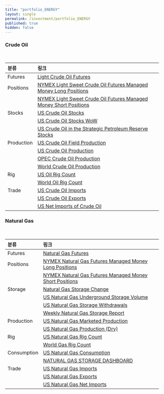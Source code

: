 ```yaml
---
title: "portfolio_ENERGY"
layout: single
permalink: /investment/portfolio_ENERGY
published: true
hidden: false
---
```


<head>
  <base target="_blank">
</head>

<script type="text/javascript" src="https://s3.tradingview.com/tv.js">
</script>



### Crude Oil

<br>
<script type="text/javascript">
	new TradingView.MediumWidget({
		"symbols": [
			[
				"Crude Oil Futures",
				"NYMEX:CL1!|1M"
			]
		],
		"chartOnly"			  	: false,
		"width"				    	: 350,
		"height"				    : 500,
		"locale"	  		  	: "en",
		"colorTheme"		  	: "dark",
		"autosize"			  	: false,
		"showVolume"		  	: false,
		"hideDateRanges"		: false,
		"scalePosition"			: "right",
		"scaleMode"			  	: "Normal",
		"fontFamily"		  	: "sans-serif",
		"noTimeScale"		  	: false,
		"valuesTracking"		: "1",
		"chartType"			  	: "line",
		"lineWidth"			  	: 1,
		"color"					    : "rgba( 34 ,171 ,148 ,1 )",
		"fontColor"			  	: "rgba( 255 ,255 ,255 ,1 )",
		"backgroundColor"		: "rgba( 0 ,0 ,0 ,1 )",
		"gridLineColor"			: "rgba( 255 ,255 ,255 ,0.25 )",
		"widgetFontColor"		: "rgba( 255 ,255 ,255 ,1 )"
	});
</script>

| 분류 | 링크 |
| :- | :- |
| Futures		  | [Light Crude Oil Futures](https://www.tradingview.com/symbols/NYMEX-CL1%21/) |
| Positions		| [NYMEX Light Sweet Crude Oil Futures Managed Money Long Positions](https://ycharts.com/indicators/nymex_light_sweet_crude_oil_futures_managed_money_long_positions) |
|				      | [NYMEX Light Sweet Crude Oil Futures Managed Money Short Positions](https://ycharts.com/indicators/nymex_light_sweet_crude_oil_futures_managed_money_short_positions) |
| Stocks		  | [US Crude Oil Stocks](https://ycharts.com/indicators/us_stocks_of_crude_oil) |
|			      	| [US Crude Oil Stocks WoW](https://ycharts.com/indicators/us_crude_oil_inventories_wow) |
|				      | [US Crude Oil in the Strategic Petroleum Reserve Stocks](https://ycharts.com/indicators/us_ending_stocks_of_crude_oil_in_the_strategic_petroleum_reserve) |
| Production	| [US Crude Oil Field Production](https://ycharts.com/indicators/us_crude_oil_field_production) |
|			      	| [US Crude Oil Production](https://ycharts.com/indicators/us_crude_oil_production) |
|			      	| [OPEC Crude Oil Production](https://ycharts.com/indicators/opec_crude_oil_production) |
|			      	| [World Crude Oil Production](https://ycharts.com/indicators/world_crude_oil_production) |
| Rig			    | [US Oil Rig Count](https://ycharts.com/indicators/us_oil_rotary_rigs) |
|				      | [World Oil Rig Count](https://ycharts.com/indicators/world_oil_rotary_rigs) |
| Trade			  | [US Crude Oil Imports](https://ycharts.com/indicators/us_crude_oil_imports_wps) |
|				      | [US Crude Oil Exports](https://ycharts.com/indicators/us_crude_oil_exports_wie) |
|				      | [US Net Imports of Crude Oil](https://ycharts.com/indicators/us_crude_oil_net_imports) |



### Natural Gas

<br>
<script type="text/javascript">
	new TradingView.MediumWidget({
		"symbols": [
			[
				"Natural Gas Futures",
				"NYMEX:NG1!|1M"
			]
		],
		"chartOnly"			  	: false,
		"width"				    	: 350,
		"height"			    	: 500,
		"locale"			    	: "en",
		"colorTheme"		  	: "dark",
		"autosize"			  	: false,
		"showVolume"		  	: false,
		"hideDateRanges"		: false,
		"scalePosition"			: "right",
		"scaleMode"			  	: "Normal",
		"fontFamily"		  	: "sans-serif",
		"noTimeScale"		  	: false,
		"valuesTracking"		: "1",
		"chartType"			  	: "line",
		"lineWidth"			  	: 1,
		"color"					    : "rgba( 34 ,171 ,148 ,1 )",
		"fontColor"				  : "rgba( 255 ,255 ,255 ,1 )",
		"backgroundColor"		: "rgba( 0 ,0 ,0 ,1 )",
		"gridLineColor"			: "rgba( 255 ,255 ,255 ,0.25 )",
		"widgetFontColor"		: "rgba( 255 ,255 ,255 ,1 )"
	});
</script>

| 분류 | 링크 |
| :- | :- |
| Futures		  | [Natural Gas Futures](https://www.tradingview.com/symbols/NYMEX-NG1!/) |
| Positions		| [NYMEX Natural Gas Futures Managed Money Long Positions](https://ycharts.com/indicators/nymex_natural_gas_futures_managed_money_long_positions) |
|				      | [NYMEX Natural Gas Futures Managed Money Short Positions](https://ycharts.com/indicators/nymex_natural_gas_futures_managed_money_short_positions) |
| Storage	  	| [Natural Gas Storage Change](https://ycharts.com/indicators/natural_gas_storage_change) |
|				      | [US Natural Gas Underground Storage Volume](https://ycharts.com/indicators/us_natural_gas_underground_storage_volume) |
|				      | [US Natural Gas Storage Withdrawals](https://ycharts.com/indicators/us_natural_gas_storage_activity_withdrawals) |
|				      | [Weekly Natural Gas Storage Report](https://ir.eia.gov/ngs/ngs.html) |
| Production	| [US Natural Gas Marketed Production](https://ycharts.com/indicators/us_natural_gas_marketed_production_ngm) |
|				      | [US Natural Gas Production (Dry)](https://ycharts.com/indicators/us_natural_gas_production_dry_mer_cubic_feet) |
| Rig			    | [US Natural Gas Rig Count](https://ycharts.com/indicators/us_gas_rotary_rigs) |
|		      		| [World Gas Rig Count](https://ycharts.com/indicators/world_gas_rotary_rigs) |
| Consumption	| [US Natural Gas Consumption](https://ycharts.com/indicators/us_natural_gas_consumption_mer) |
|				      | [NATURAL GAS STORAGE DASHBOARD](https://www.eia.gov/naturalgas/storage/dashboard/) |
| Trade		  	| [US Natural Gas Imports](https://ycharts.com/indicators/us_natural_gas_imports) |
|			      	| [US Natural Gas Exports](https://ycharts.com/indicators/us_natural_gas_exports) |
|	      			| [US Natural Gas Net Imports](https://ycharts.com/indicators/us_natural_gas_net_imports) |
